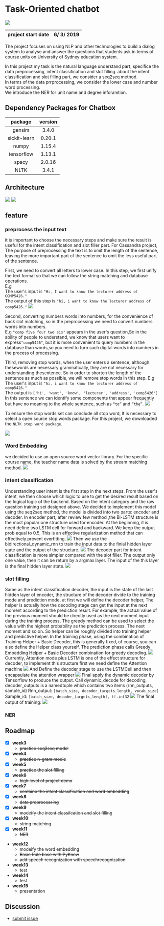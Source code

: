 # Task-Oriented chatbot
<img src="https://cdn.technologyadvice.com/wp-content/uploads/2018/02/friendly-chatbot-700x408.jpg">

|project start date|6/ 3/ 2019|
|:---:|:---:|

The project focuses on using NLP and other technologies to build a dialog system to analyse and answer the questions that students ask in terms of course units on University of Sydney education system.  

In this project my task is the natural language understand part, specifice the data preprocessing, intent classification and slot filling. about the intent classification and slot filling part, we consider a seq2seq method.   
In terms of the data prrprocessing, we consider the lower case and number word processing.  
We introduce the NER for unit name and degree inforamtion.

## Dependency Packages for Chatbox
|package|version|
|:---:|:---:|
|gensim|3.4.0|
|sickit-learn|0.20.1|
|numpy|1.15.4|
|tensorflow|1.13.1|
|spacy|2.0.16|
|NLTK|3.4.1|

## Architecture
<img src="https://github.com/teddy-ssy/Task-oriented-chatbot/blob/master/reademe/architicture.png">
<img src="https://github.com/teddy-ssy/Task-oriented-chatbot/blob/master/reademe/architicture2.png">

## feature

### preprocess the input text

it is important to choose the necessary steps and make sure the result is useful for the intent classification and slot filler part. For Cassandra project, The purpose of preprocessing the text is to omit the length of the sentence, leaving the more important part of the sentence to omit the less useful part of the sentence.

First, we need to convert all letters to lower case. In this step, we first unify the text format so that we can follow the string matching and database operations.  
E.g  
The user's input is `"Hi, I want to know the lecturer address of COMP5426."`  
The output of this step is `"hi, i want to know the lecturer address of comp5426."`
<img src="https://github.com/teddy-ssy/Task-oriented-chatbot/blob/master/reademe/preprocessing%201.png">

Second, converting numbers words into numbers, 
for the convenience of back slot matching, so in the preprocessing we need to convert numbers words into
numbers.  
E.g
`"comp five four two six"` appears in the user's question,So in the ability of people to understand, we know that users want to express`"comp5426"`, but it is more convenient to query numbers in the database than words,so you need to turn such digital words into numbers in the process of processing.

Third, removing stop words, 
when the user enters a sentence, although thesewords are necessary grammatically, they are not necessary for understanding thesentence. So in order to shorten the length of the sentence as much as possible, we
will remove stop words in this step.
E.g
The user's input is `"hi, i want to know the lecturer address of comp5426."`  
The output is `['hi', 'want', 'know', 'lecturer', 'address', 'comp5426']`  
In this sentence we can identify some components that appear frequently but have no meaning to the whole sentence, such as `“to”` and `“the”`.
<img src="https://github.com/teddy-ssy/Task-oriented-chatbot/blob/master/reademe/processing2.png">

To ensure the stop words set can conclude all stop word, It is necessary to select a open source stop words package. For this project, we downloaded the `NLTK stop word package`.

<img src="https://github.com/teddy-ssy/Task-oriented-chatbot/blob/master/reademe/preprocessing3.png">

### Word Embedding

we decided to use an open source word vector library. For the specific course name, the teacher name data is solved by the stream matching method.
<img src="https://github.com/teddy-ssy/Task-oriented-chatbot/blob/master/reademe/%E5%B1%8F%E5%B9%95%E5%BF%AB%E7%85%A7%202019-05-21%20%E4%B8%8B%E5%8D%8810.00.12.png">

### intent classification

Understanding user intent is the first step in the next steps. From the user's intent, we then choose which logic to use to get the desired result based on the logical logic of the backend. Based on the intent category and the raw question training set designed above. We decided to implement this model using the seq2seq method, the model is divided into two parts: encoder and decoder.
In encoder part, after review few method ,the Bi-LSTM structure is the most popular one structure used for encoder. At the beginning, it is need define two LSTM cell for forward and backward. We keep the output prob equal to 0.5, This is an effective regularization method that can effectively prevent overfitting.
<img src="https://github.com/teddy-ssy/Task-oriented-chatbot/blob/master/reademe/intent1.png">
Then we use the bidirectional_dynamic_rnn to train the input data to the finial
hidden layer state and the output of the structure.
<img src="https://github.com/teddy-ssy/Task-oriented-chatbot/blob/master/reademe/intent2.png">
The decoder part for intent classification is more simpler compared with the slot
filler. The output only one value, then it can be return by a argmax layer. The input of
the this layer is the final hidden layer state.
<img src="https://github.com/teddy-ssy/Task-oriented-chatbot/blob/master/reademe/intent3.png">

### slot filling 

Same as the intent classification decoder, the input is the state of the last
hidden layer of encoder, the structure of the decoder divide to the training mode and
prediction mode, at first we will define the decoder helper, The helper is actually
how the decoding stage can get the input at the next moment according to the
prediction result. For example, the actual value of the previous moment should be
directly used as the next moment input during the training process. The greedy
method can be used to select the value with the highest probability as the prediction
process. The next moment and so on. So helper can be roughly divided into training
helper and predictive helper.
In the training phase, using the combination of Training Helper + Basic
Decoder, this is generally fixed, of course, you can also define the Helper class
yourself. The prediction phase calls Greedy Embedding Helper + Basic Decoder
combination for greedy decoding.
<img src="https://github.com/teddy-ssy/Task-oriented-chatbot/blob/master/reademe/slot1.png">
Currently, Attention mode plus LSTM is one of the effect structure for decoder,
to implement this structure first we need define the Attention machine
<img src="https://github.com/teddy-ssy/Task-oriented-chatbot/blob/master/reademe/slot2.png">
And Define the decoder stage to use the LSTMCell and then encapsulate the
attention wrapper
<img src="https://github.com/teddy-ssy/Task-oriented-chatbot/blob/master/reademe/slot3.png">
Final apply the dynamic decoder by Tensorflow to produce the output. Call
dynamic_decode for decoding, decoder_outputs is a namedtuple which contains two
items (rnn_outputs, sample_id)
Rnn_output: `[batch_size, decoder_targets_length, vocab_size]`
Sample_id: `[batch_size, decoder_targets_length], tf.int32`
<img src="https://github.com/teddy-ssy/Task-oriented-chatbot/blob/master/reademe/slot4.png">
The final output of training:
<img src="https://github.com/teddy-ssy/Task-oriented-chatbot/blob/master/reademe/slot5.png">

### NER

## Roadmap

- [x] **week3** 
    - ~~practice seq2seq model~~
- [x] **week4** 
    - ~~practice n-gram modle~~
- [x] **week5** 
    - ~~practice the slot filling~~
- [x] **week6** 
    - ~~high level of project demo~~
- [x] **week7** 
    - ~~combine the intent classification and word embedding~~
- [x] **week8** 
    - ~~data preprocessing~~
- [x] **week9** 
    - ~~modeify the intent classifcation and slot filling~~
- [x] **week10** 
    - ~~string matching~~
- [x] **week11** 
    - ~~NER~~
- **week12** 
    - modeify the word embedding
    - ~~Basic Rule base with PyKnow~~
    - ~~add speech recognization with speechrecognization~~
- **week13** 
    - test
- **week14** 
    - test
- **week15** 
    - presentation



## Discussion
- [submit issue](https://github.com/teddy-ssy/Task-oriented-chatbot/issues/new)

